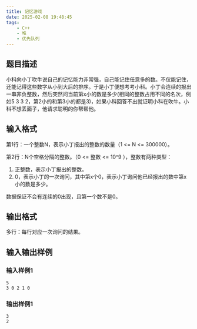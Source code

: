 ```yaml
---
title: 记忆游戏
date: 2025-02-08 19:48:45
tags:
    - C++
    - 堆
    - 优先队列
---
```


## 题目描述

小科向小丁吹牛说自己的记忆能力非常强，自己能记住任意多的数。不仅能记住，还能记得这些数字从小到大后的排序。于是小丁便想考考小科。小丁会连续的报出一串非负整数，然后突然问当前第x小的数是多少(相同的整数占用不同的名次，例如5 3 3 2，第2小的和第3小的都是3)，如果小科回答不出就证明小科在吹牛。小科不想丢面子，他请求聪明的你帮帮他。

## 输入格式

第1行：一个整数N，表示小丁报出的整数的数量（1 <= N <= 300000）。

第2行：N个空格分隔的整数。（0 <= 整数 <= 10^9 ），整数有两种类型：

1. 正整数，表示小丁报出的整数。
2. 0，表示小丁的一次询问，其中第x个0，表示小丁询问他已经报出的数中第x小的数是多少。

数据保证不会有连续的0出现，且第一个数不是0。

## 输出格式

多行：每行对应一次询问的结果。

## 输入输出样例

### 输入样例1

```plaintext
5
3 0 2 1 0
```

### 输出样例1

```plaintext
3
2
```
